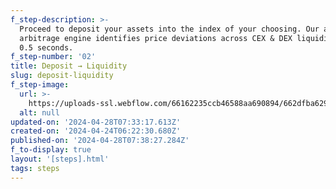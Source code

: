 ```yaml
---
f_step-description: >-
  Proceed to deposit your assets into the index of your choosing. Our automated
  arbitrage engine identifies price deviations across CEX & DEX liquidity every
  0.5 seconds.
f_step-number: '02'
title: Deposit → Liquidity
slug: deposit-liquidity
f_step-image:
  url: >-
    https://uploads-ssl.webflow.com/66162235ccb46588aa690894/662dfba6298eb74aa0385f51_thumb-deposit-v2.svg
  alt: null
updated-on: '2024-04-28T07:33:17.613Z'
created-on: '2024-04-24T06:22:30.680Z'
published-on: '2024-04-28T07:38:27.284Z'
f_to-display: true
layout: '[steps].html'
tags: steps
---
```



